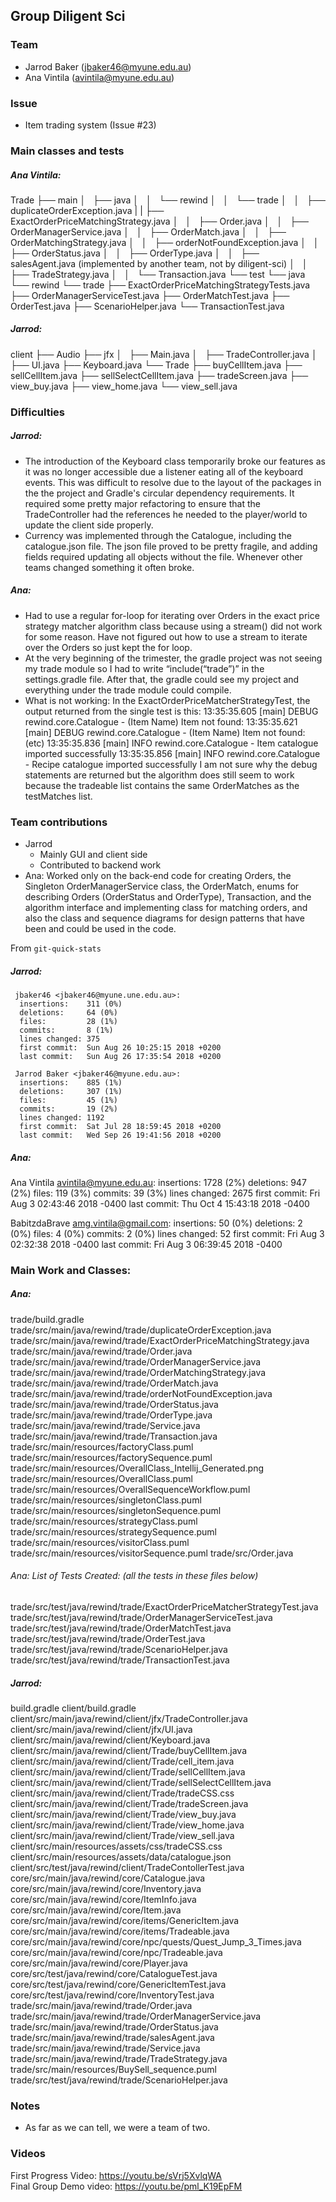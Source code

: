 ## Group Diligent Sci

### Team

- Jarrod Baker (jbaker46@myune.edu.au)
- Ana Vintila (avintila@myune.edu.au)

### Issue

- Item trading system (Issue #23)

### Main classes and tests

##### Ana Vintila:
Trade
├── main
│   ├── java
│   │   └── rewind
│   │       └── trade
│   │           ├── duplicateOrderException.java
|   |           ├── ExactOrderPriceMatchingStrategy.java
│   │           ├── Order.java
│   │           ├── OrderManagerService.java
│   │           ├── OrderMatch.java
│   │           ├── OrderMatchingStrategy.java
│   │           ├── orderNotFoundException.java
│   │           ├── OrderStatus.java
│   │           ├── OrderType.java
│   │           ├── salesAgent.java (implemented by another team, not by diligent-sci)
│   │           ├── TradeStrategy.java
│   │           └── Transaction.java
└── test
    └── java
        └── rewind
            └── trade
                ├── ExactOrderPriceMatchingStrategyTests.java
                ├── OrderManagerServiceTest.java
                ├── OrderMatchTest.java
                ├── OrderTest.java
                ├── ScenarioHelper.java
                └── TransactionTest.java

##### Jarrod: 
client
    ├── Audio
    ├── jfx
    │   ├── Main.java
    │   ├── TradeController.java
    │   ├── UI.java
    ├── Keyboard.java
    └── Trade
        ├── buyCellItem.java
        ├── sellCellItem.java
        ├── sellSelectCellItem.java
        ├── tradeScreen.java
        ├── view_buy.java
        ├── view_home.java
        └── view_sell.java

### Difficulties

##### Jarrod:
- The introduction of the Keyboard class temporarily broke our features as it was no longer accessible due a listener eating all of the keyboard events. This was difficult to resolve due to the layout of the packages in the the project and Gradle's circular dependency requirements. It required some pretty major refactoring to ensure that the TradeController had the references he needed to the player/world to update the client side properly.
- Currency was implemented through the Catalogue, including the catalogue.json file. The json file proved to be pretty fragile, and adding fields required updating all objects without the file. Whenever other teams changed something it often broke.

##### Ana: 
- Had to use a regular for-loop for iterating over Orders in the exact price strategy matcher algorithm class because using a stream() did not work for some reason. Have not figured out how to use a stream to iterate over the Orders so just kept the for loop. 
- At the very beginning of the trimester, the gradle project was not seeing my trade module so I had to write “include(“trade”)” in the settings.gradle file. After that, the gradle could see my project and everything under the trade module could compile. 
- What is not working: In the ExactOrderPriceMatcherStrategyTest, the output returned from the single test is this: 
13:35:35.605 [main] DEBUG rewind.core.Catalogue - (Item Name) Item not found: 
13:35:35.621 [main] DEBUG rewind.core.Catalogue - (Item Name) Item not found: 
(etc)
13:35:35.836 [main] INFO rewind.core.Catalogue - Item catalogue imported successfully
13:35:35.856 [main] INFO rewind.core.Catalogue - Recipe catalogue imported successfully
I am not sure why the debug statements are returned but the algorithm does still seem to work because the tradeable list contains the same OrderMatches as the testMatches list. 


### Team contributions

- Jarrod
	- Mainly GUI and client side
	- Contributed to backend work
- Ana: 
Worked only on the back-end code for creating Orders, the Singleton OrderManagerService class, the OrderMatch, enums for describing Orders (OrderStatus and OrderType), Transaction, and the algorithm interface and implementing class for matching orders, and also the class and sequence diagrams for design patterns that have been and could be used in the code.


From `git-quick-stats`

##### Jarrod: 
	 jbaker46 <jbaker46@myune.une.edu.au>:
	  insertions:    311 (0%)
	  deletions:     64 (0%)
	  files:         28 (1%)
	  commits:       8 (1%)
	  lines changed: 375
	  first commit:  Sun Aug 26 10:25:15 2018 +0200
	  last commit:   Sun Aug 26 17:35:54 2018 +0200

	 Jarrod Baker <jbaker46@myune.edu.au>:
	  insertions:    885 (1%)
	  deletions:     307 (1%)
	  files:         45 (1%)
	  commits:       19 (2%)
	  lines changed: 1192
	  first commit:  Sat Jul 28 18:59:45 2018 +0200
	  last commit:   Wed Sep 26 19:41:56 2018 +0200

##### Ana: 

Ana Vintila <avintila@myune.edu.au>:
      insertions:    1728 (2%)
      deletions:     947 (2%)
      files:         119 (3%)
      commits:       39 (3%)
      lines changed: 2675
      first commit:  Fri Aug 3 02:43:46 2018 -0400
      last commit:   Thu Oct 4 15:43:18 2018 -0400

BabitzdaBrave <amg.vintila@gmail.com>:
      insertions:    50 (0%)
      deletions:     2 (0%)
      files:         4 (0%)
      commits:       2 (0%)
      lines changed: 52
      first commit:  Fri Aug 3 02:32:38 2018 -0400
      last commit:   Fri Aug 3 06:39:45 2018 -0400


### Main Work and Classes: 

##### Ana: 

trade/build.gradle
trade/src/main/java/rewind/trade/duplicateOrderException.java
trade/src/main/java/rewind/trade/ExactOrderPriceMatchingStrategy.java
trade/src/main/java/rewind/trade/Order.java
trade/src/main/java/rewind/trade/OrderManagerService.java
trade/src/main/java/rewind/trade/OrderMatchingStrategy.java
trade/src/main/java/rewind/trade/OrderMatch.java
trade/src/main/java/rewind/trade/orderNotFoundException.java
trade/src/main/java/rewind/trade/OrderStatus.java
trade/src/main/java/rewind/trade/OrderType.java
trade/src/main/java/rewind/trade/Service.java
trade/src/main/java/rewind/trade/Transaction.java
trade/src/main/resources/factoryClass.puml
trade/src/main/resources/factorySequence.puml
trade/src/main/resources/OverallClass_Intellij_Generated.png
trade/src/main/resources/OverallClass.puml
trade/src/main/resources/OverallSequenceWorkflow.puml
trade/src/main/resources/singletonClass.puml
trade/src/main/resources/singletonSequence.puml
trade/src/main/resources/strategyClass.puml
trade/src/main/resources/strategySequence.puml
trade/src/main/resources/visitorClass.puml
trade/src/main/resources/visitorSequence.puml
trade/src/Order.java

###### Ana: List of Tests Created: (all the tests in these files below)
trade/src/test/java/rewind/trade/ExactOrderPriceMatcherStrategyTest.java
trade/src/test/java/rewind/trade/OrderManagerServiceTest.java
trade/src/test/java/rewind/trade/OrderMatchTest.java
trade/src/test/java/rewind/trade/OrderTest.java
trade/src/test/java/rewind/trade/ScenarioHelper.java
trade/src/test/java/rewind/trade/TransactionTest.java


##### Jarrod: 

build.gradle
client/build.gradle
client/src/main/java/rewind/client/jfx/TradeController.java
client/src/main/java/rewind/client/jfx/UI.java
client/src/main/java/rewind/client/Keyboard.java
client/src/main/java/rewind/client/Trade/buyCellItem.java
client/src/main/java/rewind/client/Trade/cell_item.java
client/src/main/java/rewind/client/Trade/sellCellItem.java
client/src/main/java/rewind/client/Trade/sellSelectCellItem.java
client/src/main/java/rewind/client/Trade/tradeCSS.css
client/src/main/java/rewind/client/Trade/tradeScreen.java
client/src/main/java/rewind/client/Trade/view_buy.java
client/src/main/java/rewind/client/Trade/view_home.java
client/src/main/java/rewind/client/Trade/view_sell.java
client/src/main/resources/assets/css/tradeCSS.css
client/src/main/resources/assets/data/catalogue.json
client/src/test/java/rewind/client/TradeContollerTest.java
core/src/main/java/rewind/core/Catalogue.java
core/src/main/java/rewind/core/Inventory.java
core/src/main/java/rewind/core/ItemInfo.java
core/src/main/java/rewind/core/Item.java
core/src/main/java/rewind/core/items/GenericItem.java
core/src/main/java/rewind/core/items/Tradeable.java
core/src/main/java/rewind/core/npc/quests/Quest_Jump_3_Times.java
core/src/main/java/rewind/core/npc/Tradeable.java
core/src/main/java/rewind/core/Player.java
core/src/test/java/rewind/core/CatalogueTest.java
core/src/test/java/rewind/core/GenericItemTest.java
core/src/test/java/rewind/core/InventoryTest.java
trade/src/main/java/rewind/trade/Order.java
trade/src/main/java/rewind/trade/OrderManagerService.java
trade/src/main/java/rewind/trade/OrderStatus.java
trade/src/main/java/rewind/trade/salesAgent.java
trade/src/main/java/rewind/trade/Service.java
trade/src/main/java/rewind/trade/TradeStrategy.java
trade/src/main/resources/BuySell_sequence.puml
trade/src/test/java/rewind/trade/ScenarioHelper.java

### Notes

- As far as we can tell, we were a team of two. 

### Videos
First Progress Video: https://youtu.be/sVrj5XvlqWA  
Final Group Demo video: https://youtu.be/pml_K19EpFM 

